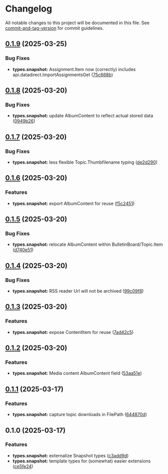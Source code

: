 # Changelog

All notable changes to this project will be documented in this file. See [commit-and-tag-version](https://github.com/absolute-version/commit-and-tag-version) for commit guidelines.

## [0.1.9](https://github.com/groton-school/myschoolapp-reporting/compare/types/snapshot/0.1.8...types/snapshot/0.1.9) (2025-03-25)


### Bug Fixes

* **types.snapshot:** Assignment.Item now (correctly) includes api.datadirect.ImportAssignmentsGet ([75c668b](https://github.com/groton-school/myschoolapp-reporting/commit/75c668b40a649e0704c8deb2d23ba41d14d8792a))

## [0.1.8](https://github.com/groton-school/myschoolapp-reporting/compare/types/snapshot/0.1.7...types/snapshot/0.1.8) (2025-03-20)


### Bug Fixes

* **types.snapshot:** update AlbumContent to reflect actual stored data ([0949b26](https://github.com/groton-school/myschoolapp-reporting/commit/0949b26b04a6619cdfecbefce69afc99f40993a5))

## [0.1.7](https://github.com/groton-school/myschoolapp-reporting/compare/types/snapshot/0.1.6...types/snapshot/0.1.7) (2025-03-20)


### Bug Fixes

* **types.snapshot:** less flexible Topic.Thumbfilename typing ([de2d290](https://github.com/groton-school/myschoolapp-reporting/commit/de2d290b158d275b6594ab706a659e497c086a2f))

## [0.1.6](https://github.com/groton-school/myschoolapp-reporting/compare/types/snapshot/0.1.5...types/snapshot/0.1.6) (2025-03-20)


### Features

* **types.snapshot:** export AlbumContent for reuse ([f5c2451](https://github.com/groton-school/myschoolapp-reporting/commit/f5c24510ecd5ccdbc6ed730ecf63db3cd6e32983))

## [0.1.5](https://github.com/groton-school/myschoolapp-reporting/compare/types/snapshot/0.1.4...types/snapshot/0.1.5) (2025-03-20)


### Bug Fixes

* **types.snapshot:** relocate AlbumContent within BulletinBoard/Topic.Item  ([d740e51](https://github.com/groton-school/myschoolapp-reporting/commit/d740e5194b034f8e19dc6a8dea9e6fec1d7ead22))

## [0.1.4](https://github.com/groton-school/myschoolapp-reporting/compare/types/snapshot/0.1.3...types/snapshot/0.1.4) (2025-03-20)


### Bug Fixes

* **types.snapshot:** RSS reader Url will not be archived ([99c09f8](https://github.com/groton-school/myschoolapp-reporting/commit/99c09f82996e50d6276e182885fd35adf7881f35))

## [0.1.3](https://github.com/groton-school/myschoolapp-reporting/compare/types/snapshot/0.1.2...types/snapshot/0.1.3) (2025-03-20)


### Features

* **types.snapshot:** expose ContentItem for reuse ([7ad42c5](https://github.com/groton-school/myschoolapp-reporting/commit/7ad42c5b07ddcfa9d4437097b3e2a6c6b2ce6f7a))

## [0.1.2](https://github.com/groton-school/myschoolapp-reporting/compare/types/snapshot/0.1.1...types/snapshot/0.1.2) (2025-03-20)


### Features

* **types.snapshot:** Media content AlbumContent field ([53aa51e](https://github.com/groton-school/myschoolapp-reporting/commit/53aa51e05cf1419505d4dc95527632fb2d78dbed))

## [0.1.1](https://github.com/groton-school/myschoolapp-reporting/compare/types/snapshot/0.1.0...types/snapshot/0.1.1) (2025-03-17)


### Features

* **types.snapshot:** capture topic downloads in FilePath ([644870d](https://github.com/groton-school/myschoolapp-reporting/commit/644870dc8cb41f3c1d69e20fa6c867dc7ed50b15))

## 0.1.0 (2025-03-17)


### Features

* **types.snapshot:** externalize Snapshot types ([c3add9d](https://github.com/groton-school/myschoolapp-reporting/commit/c3add9dfc18e0bfd877d573ba8c1dbd4de7e3c5d))
* **types.snapshot:** template types for (somewhat) easier extensions ([ce5fe24](https://github.com/groton-school/myschoolapp-reporting/commit/ce5fe2498fa0bf1aadb36ea7eaca0e242e449767))
